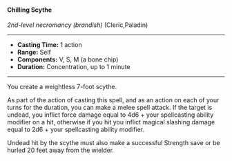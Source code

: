 #### Chilling Scythe
*2nd-level necromancy* *(brandish)* (Cleric,Paladin)
___
- **Casting Time:** 1 action
- **Range:** Self
- **Components:** V, S, M (a bone chip)
- **Duration:** Concentration, up to 1 minute
---
You create a weightless 7-foot scythe. 

As part of the action of casting this spell, and as an action on each of your turns for the duration, you can make a melee spell attack. If the target is undead, you inflict force damage equal to 4d6 + your spellcasting ability modifier on a hit, otherwise if you hit you inflict magical slashing damage equal to 2d6 + your spellcasting ability modifier. 

Undead hit by the scythe must also make a successful Strength save or be hurled 20 feet away from the wielder.
